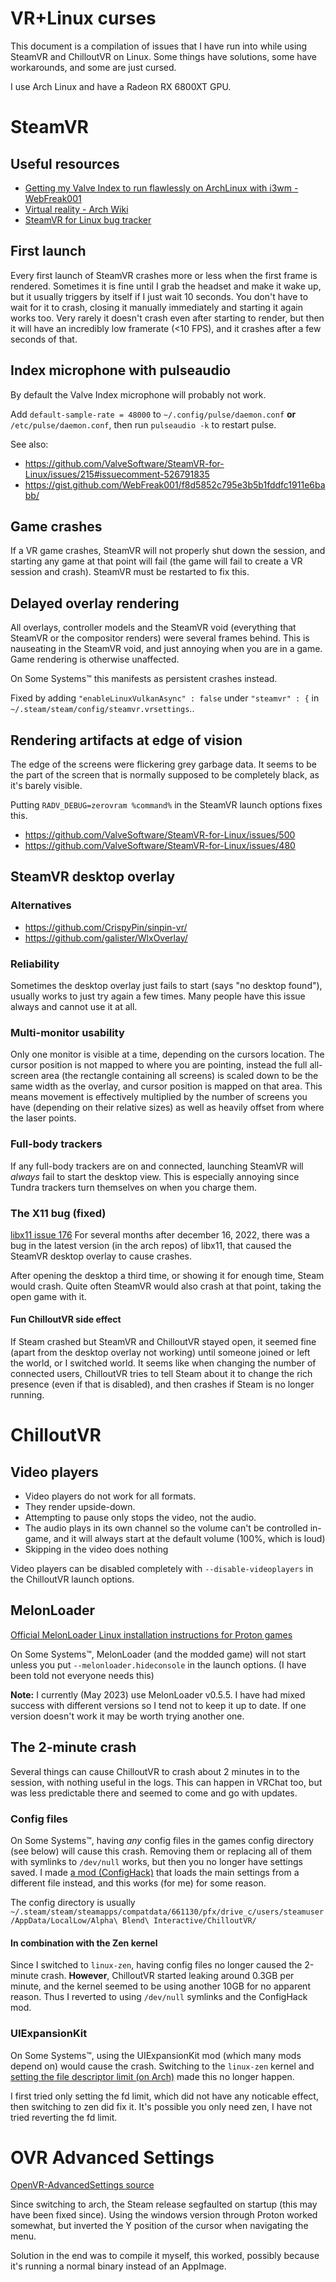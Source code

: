 # VR+Linux curses
This document is a compilation of issues that I have run into while using SteamVR and ChilloutVR on Linux. Some things have solutions, some have workarounds, and some are just cursed.

I use Arch Linux and have a Radeon RX 6800XT GPU.

# SteamVR
## Useful resources
- [Getting my Valve Index to run flawlessly on ArchLinux with i3wm - WebFreak001](https://gist.github.com/WebFreak001/f8d5852c795e3b5b1fddfc1911e6babb)
- [Virtual reality - Arch Wiki](https://wiki.archlinux.org/title/Virtual_reality)
- [SteamVR for Linux bug tracker](https://github.com/ValveSoftware/SteamVR-for-Linux/issues/)


## First launch
Every first launch of SteamVR crashes more or less when the first frame is rendered. Sometimes it is fine until I grab the headset and make it wake up, but it usually triggers by itself if I just wait 10 seconds. You don't have to wait for it to crash, closing it manually immediately and starting it again works too. Very rarely it doesn't crash even after starting to render, but then it will have an incredibly low framerate (<10 FPS), and it crashes after a few seconds of that.

## Index microphone with pulseaudio
By default the Valve Index microphone will probably not work.

Add `default-sample-rate = 48000` to `~/.config/pulse/daemon.conf` **or** `/etc/pulse/daemon.conf`, then run `pulseaudio -k` to restart pulse.

See also:
- https://github.com/ValveSoftware/SteamVR-for-Linux/issues/215#issuecomment-526791835
- https://gist.github.com/WebFreak001/f8d5852c795e3b5b1fddfc1911e6babb/

## Game crashes
If a VR game crashes, SteamVR will not properly shut down the session, and starting any game at that point will fail (the game will fail to create a VR session and crash). SteamVR must be restarted to fix this.

## Delayed overlay rendering
All overlays, controller models and the SteamVR void (everything that SteamVR or the compositor renders) were several frames behind. This is nauseating in the SteamVR void, and just annoying when you are in a game. Game rendering is otherwise unaffected.

On Some Systems™️ this manifests as persistent crashes instead.

Fixed by adding `"enableLinuxVulkanAsync" : false` under `"steamvr" : {` in `~/.steam/steam/config/steamvr.vrsettings`..

## Rendering artifacts at edge of vision
The edge of the screens were flickering grey garbage data. It seems to be the part of the screen that is normally supposed to be completely black, as it's barely visible.

Putting `RADV_DEBUG=zerovram %command%` in the SteamVR launch options fixes this.

- https://github.com/ValveSoftware/SteamVR-for-Linux/issues/500
- https://github.com/ValveSoftware/SteamVR-for-Linux/issues/480

## SteamVR desktop overlay
### Alternatives
- https://github.com/CrispyPin/sinpin-vr/
- https://github.com/galister/WlxOverlay/

### Reliability
Sometimes the desktop overlay just fails to start (says "no desktop found"), usually works to just try again a few times. Many people have this issue always and cannot use it at all.

### Multi-monitor usability
Only one monitor is visible at a time, depending on the cursors location.
The cursor position is not mapped to where you are pointing, instead the full all-screen area (the rectangle containing all screens) is scaled down to be the same width as the overlay, and cursor position is mapped on that area. This means movement is effectively multiplied by the number of screens you have (depending on their relative sizes) as well as heavily offset from where the laser points.

### Full-body trackers
If any full-body trackers are on and connected, launching SteamVR will *always* fail to start the desktop view. This is especially annoying since Tundra trackers turn themselves on when you charge them.

### The X11 bug (fixed)
[libx11 issue 176](https://gitlab.freedesktop.org/xorg/lib/libx11/-/issues/176)
For several months after december 16, 2022, there was a bug in the latest version (in the arch repos) of libx11, that caused the SteamVR desktop overlay to cause crashes.

After opening the desktop a third time, or showing it for enough time, Steam would crash. Quite often SteamVR would also crash at that point, taking the open game with it.

#### Fun ChilloutVR side effect
If Steam crashed but SteamVR and ChilloutVR stayed open, it seemed fine (apart from the desktop overlay not working) until someone joined or left the world, or I switched world. It seems like when changing the number of connected users, ChilloutVR tries to tell Steam about it to change the rich presence (even if that is disabled), and then crashes if Steam is no longer running.

# ChilloutVR
## Video players
- Video players do not work for all formats.
- They render upside-down.
- Attempting to pause only stops the video, not the audio.
- The audio plays in its own channel so the volume can't be controlled in-game, and it will always start at the default volume (100%, which is loud)
- Skipping in the video does nothing

Video players can be disabled completely with `--disable-videoplayers` in the ChilloutVR launch options.

## MelonLoader
[Official MelonLoader Linux installation instructions for Proton games](https://melonwiki.xyz/#/README?id=linux-instructions)

On Some Systems™️, MelonLoader (and the modded game) will not start unless you put `--melonloader.hideconsole` in the launch options. (I have been told not everyone needs this)

**Note:** I currently (May 2023) use MelonLoader v0.5.5. I have had mixed success with different versions so I tend not to keep it up to date. If one version doesn't work it may be worth trying another one.

<!--
(These instructions are out of date, use the official ones above instead.)
### Installation
- Download [MelonLoader.x64.zip](https://github.com/LavaGang/MelonLoader/releases/)
- Install [protontricks](https://github.com/Matoking/protontricks/#installation) (aur `protontricks`)
- run `protontricks 661130 winecfg`, click **Libraries**, type in `version` and click **Add**
- run `protontricks 661130 dotnet48`
 -->

## The 2-minute crash
Several things can cause ChilloutVR to crash about 2 minutes in to the session, with nothing useful in the logs. This can happen in VRChat too, but was less predictable there and seemed to come and go with updates.

### Config files
On Some Systems™️, having *any* config files in the games config directory (see below) will cause this crash. Removing them or replacing all of them with symlinks to `/dev/null` works, but then you no longer have settings saved. I made [a mod (ConfigHack)](https://github.com/CrispyPin/CVR-ConfigHack) that loads the main settings from a different file instead, and this works (for me) for some reason.

The config directory is usually `~/.steam/steam/steamapps/compatdata/661130/pfx/drive_c/users/steamuser/AppData/LocalLow/Alpha\ Blend\ Interactive/ChilloutVR/`

#### In combination with the Zen kernel
Since I switched to `linux-zen`, having config files no longer caused the 2-minute crash. **However**, ChilloutVR started leaking around 0.3GB per minute, and the kernel seemed to be using another 10GB for no apparent reason. Thus I reverted to using `/dev/null` symlinks and the ConfigHack mod.

### UIExpansionKit
On Some Systems™️, using the UIExpansionKit mod (which many mods depend on) would cause the crash. Switching to the `linux-zen` kernel and [setting the file descriptor limit (on Arch)](https://wiki.archlinux.org/title/Limits.conf#nofile) made this no longer happen.

I first tried only setting the fd limit, which did not have any noticable effect, then switching to zen did fix it. It's possible you only need zen, I have not tried reverting the fd limit.


# OVR Advanced Settings
[OpenVR-AdvancedSettings source](https://github.com/OpenVR-Advanced-Settings/OpenVR-AdvancedSettings/)

Since switching to arch, the Steam release segfaulted on startup (this may have been fixed since). Using the windows version through Proton worked somewhat, but inverted the Y position of the cursor when navigating the menu.

Solution in the end was to compile it myself, this worked, possibly because it's running a normal binary instead of an AppImage.

